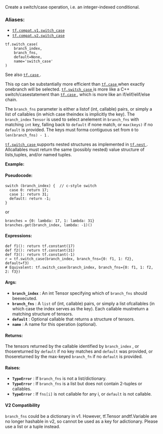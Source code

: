 
Create a switch/case operation, i.e. an integer-indexed conditional.


### Aliases:
- [ `tf.compat.v1.switch_case` ](/api_docs/python/tf/switch_case)
- [ `tf.compat.v2.switch_case` ](/api_docs/python/tf/switch_case)


```
tf.switch_case(
    branch_index,
    branch_fns,
    default=None,
    name='switch_case'
)

```


See also [ `tf.case` ](https://tensorflow.google.cn/api_docs/python/tf/case).

This op can be substantially more efficient than [ `tf.case` ](https://tensorflow.google.cn/api_docs/python/tf/case) when exactly onebranch will be selected. [ `tf.switch_case` ](https://tensorflow.google.cn/api_docs/python/tf/switch_case) is more like a C++ switch/casestatement than [ `tf.case` ](https://tensorflow.google.cn/api_docs/python/tf/case), which is more like an if/elif/elif/else chain.

The  `branch_fns`  parameter is either a listof (int, callable) pairs, or simply a list of callables (in which case theindex is implicitly the key). The  `branch_index`   `Tensor`  is used to select anelement in  `branch_fns`  with matching  `int`  key, falling back to  `default` if none match, or  `max(keys)`  if no  `default`  is provided. The keys must forma contiguous set from  `0`  to  `len(branch_fns) - 1` .

[ `tf.switch_case` ](https://tensorflow.google.cn/api_docs/python/tf/switch_case) supports nested structures as implemented in [ `tf.nest` ](https://tensorflow.google.cn/api_docs/python/tf/nest). Allcallables must return the same (possibly nested) value structure of lists,tuples, and/or named tuples.

**Example:** 


#### Pseudocode:


```
switch (branch_index) {  // c-style switch
  case 0: return 17;
  case 1: return 31;
  default: return -1;
}

```


or


```
branches = {0: lambda: 17, 1: lambda: 31}
branches.get(branch_index, lambda: -1)()

```



#### Expressions:


```
def f1(): return tf.constant(17)
def f2(): return tf.constant(31)
def f3(): return tf.constant(-1)
r = tf.switch_case(branch_index, branch_fns={0: f1, 1: f2}, default=f3)
# Equivalent: tf.switch_case(branch_index, branch_fns={0: f1, 1: f2, 2: f3})

```



#### Args:
- **`branch_index`** : An int Tensor specifying which of  `branch_fns`  should beexecuted.
- **`branch_fns`** : A  `list`  of (int, callable) pairs, or simply a list ofcallables (in which case the index serves as the key). Each callable mustreturn a matching structure of tensors.
- **`default`** : Optional callable that returns a structure of tensors.
- **`name`** : A name for this operation (optional).


#### Returns:

The tensors returned by the callable identified by  `branch_index` , or thosereturned by  `default`  if no key matches and  `default`  was provided, or thosereturned by the max-keyed  `branch_fn`  if no  `default`  is provided.


#### Raises:
- **`TypeError`** : If  `branch_fns`  is not a list/dictionary.
- **`TypeError`** : If  `branch_fns`  is a list but does not contain 2-tuples or       callables.
- **`TypeError`** : If  `fns[i]`  is not callable for any i, or  `default`  is not       callable.


#### V2 Compatibility

 `branch_fns`  could be a dictionary in v1. However, tf.Tensor andtf.Variable are no longer hashable in v2, so cannot be used as a key for adictionary.  Please use a list or a tuple instead.
